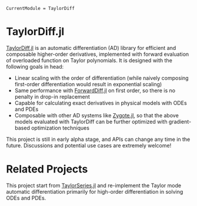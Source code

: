 ```@meta
CurrentModule = TaylorDiff
```

# TaylorDiff.jl

[TaylorDiff.jl](https://github.com/JuliaDiff/TaylorDiff.jl) is an automatic differentiation (AD) library for efficient and composable higher-order derivatives, implemented with forward evaluation of overloaded function on Taylor polynomials. It is designed with the following goals in head:

- Linear scaling with the order of differentiation (while naively composing first-order differentiation would result in exponential scaling)
- Same performance with [ForwardDiff.jl](https://github.com/JuliaDiff/ForwardDiff.jl) on first order, so there is no penalty in drop-in replacement
- Capable for calculating exact derivatives in physical models with ODEs and PDEs
- Composable with other AD systems like [Zygote.jl](https://github.com/FluxML/Zygote.jl), so that the above models evaluated with TaylorDiff can be further optimized with gradient-based optimization techniques

This project is still in early alpha stage, and APIs can change any time in the future. Discussions and potential use cases are extremely welcome!

# Related Projects

This project start from [TaylorSeries.jl](https://github.com/JuliaDiff/TaylorSeries.jl) and re-implement the Taylor mode automatic differentiation primarily for high-order differentiation in solving ODEs and PDEs.
